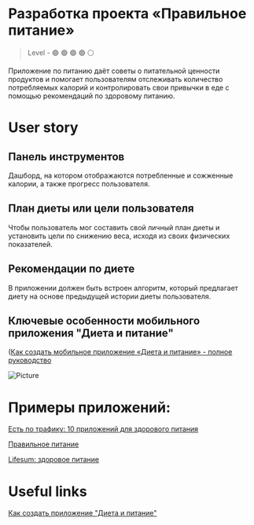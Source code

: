 # Разработка проекта «Правильное питание»

> Level -  :green_circle: :green_circle: :green_circle: :green_circle: :white_circle:

Приложение по питанию даёт советы о питательной ценности продуктов и помогает пользователям отслеживать количество потребляемых калорий и контролировать свои привычки в еде с помощью рекомендаций по здоровому питанию. 

# User story

## Панель инструментов 

Дашборд, на котором отображаются потребленные и сожженные калории, а также прогресс пользователя. 

## План диеты или цели пользователя

Чтобы пользователь мог составить свой личный план диеты и установить цели по снижению веса, исходя из своих физических показателей. 

## Рекомендации по диете 

В приложении должен быть встроен алгоритм, который предлагает диету на основе предыдущей истории диеты пользователя.

## Ключевые особенности мобильного приложения "Диета и питание"
([Как создать мобильное приложение «Диета и питание» - полное руководство](https://www.affde.com/ru/diet-nutrition-app-development-guide.html)

![Picture](https://github.com/startupemulator/challenges/blob/main/Nutrition/picture1.jpeg)

# Примеры приложений: 

[Есть по трафику: 10 приложений для здорового питания](https://womo.ua/est-po-trafiku-10-prilozheniy-dlya-zdorovogo-pitaniya/)

[Правильное питание](https://apps.apple.com/ua/app/pep-%D0%BF%D1%80%D0%B0%D0%B2%D0%B8%D0%BB%D1%8C%D0%BD%D0%BE%D0%B5-%D0%BF%D0%B8%D1%82%D0%B0%D0%BD%D0%B8%D0%B5/id983973815?l=ru)

[Lifesum: здоровое питание](https://apps.apple.com/ua/app/lifesum-%D0%B7%D0%B4%D0%BE%D1%80%D0%BE%D0%B2%D0%BE%D0%B5-%D0%BF%D0%B8%D1%82%D0%B0%D0%BD%D0%B8%D0%B5/id286906691?l=ru)
# Useful links 

[Как создать приложение "Диета и питание"](https://www.affde.com/ru/diet-and-nutrition-app-development.html)

